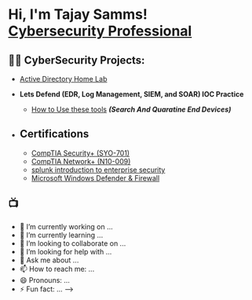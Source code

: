 <h1>Hi, I'm Tajay Samms! <br/><a href="https://https://www.linkedin.com/in/tajay-samms/">Cybersecurity Professional</a>

<h2>👨‍💻 CyberSecurity Projects:</h2>

  - [Active Directory Home Lab](https://github.com/tajay49/)
    
- <b> Lets Defend (EDR, Log Management, SIEM, and SOAR) IOC Practice</b>
  - [How to Use these tools](https://github.com/tajay49/) <b><i>(Search And Quaratine End Devices)</b></i>
  
- <h2>Certifications</h2>

  - [CompTIA Security+ (SYO-701)](https://github.com/tajay49/)
  - [CompTIA Network+ (N10-009)](https://github.com/tajay49/)
  - [splunk introduction to enterprise security](https://github.com/Tajay49/)
  - [Microsoft Windows Defender & Firewall](https://github.com/tajay49/)

<h2>📺</h2>

- 🔭 I’m currently working on ...
- 🌱 I’m currently learning ...
- 👯 I’m looking to collaborate on ...
- 🤔 I’m looking for help with ...
- 💬 Ask me about ...
- 📫 How to reach me: ...
- 😄 Pronouns: ...
- ⚡ Fun fact: ...
-->
